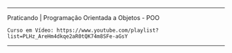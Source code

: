 ______________________________________________________________________________________________________________________

Praticando | Programação Orientada a Objetos - POO

    Curso em Vídeo: https://www.youtube.com/playlist?list=PLHz_AreHm4dkqe2aR0tQK74m8SFe-aGsY
______________________________________________________________________________________________________________________
